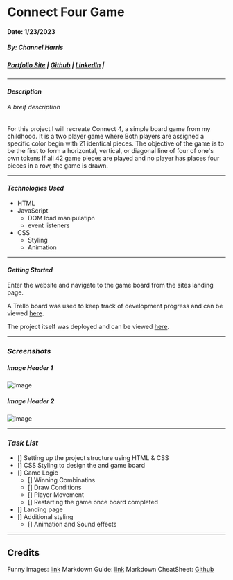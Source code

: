 # Connect Four Game
#### Date: 1/23/2023
##### By: Channel Harris

##### [Portfolio Site](https://www.channelharris.com/) | [Github](https://github.com/NellyNel520) | [LinkedIn](https://www.linkedin.com/in/channelharris/) | [ ]()

***

#### ***Description***
###### A breif description
For this project I will recreate Connect 4, a simple board game from my childhood. It is a two player game where Both players are assigned a specific color begin with 21 identical pieces. The objective of the game is to be the first to form a horizontal, vertical, or diagonal line of four of one's own tokens
If all 42 game pieces are played and no player has places four pieces in a row, the game is drawn.
***

#### ***Technologies Used*** 
* HTML
* JavaScript
    * DOM load manipulatipn
    * event listeners
* CSS
    * Styling
    * Animation

***

#### ***Getting Started***
Enter the website and navigate to the game board from the sites landing page.

A Trello board was used to keep track of development progress and can be viewed [here](https://trello.com/b/quRPO6uX/connect-four-browser-game).

The project itself was deployed and can be viewed [here]().

***
### ***Screenshots***
##### Image Header 1
![Image]()

##### Image Header 2
![Image]()

*** 
### ***Task List***
- [] Setting up the project structure using HTML & CSS
- [] CSS Styling to design the and game board
- [] Game Logic
    - [] Winning Combinatins 
    - [] Draw Conditions
    - [] Player Movement
    - [] Restarting the game once board completed 
- [] Landing page 
- [] Additional styling 
    - [] Animation and Sound effects


***
## Credits
Funny images: [link]()
Markdown Guide: [link]()
Markdown CheatSheet: [Github]()